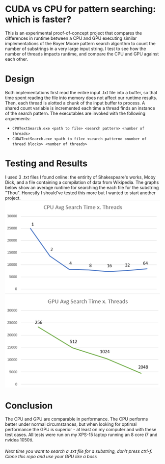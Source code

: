 # CUDA vs CPU for pattern searching: which is faster?
This is an experimental proof-of-concept project that compares the differences in runtime between a CPU and GPU executing similar implementations of the Boyer Moore pattern search algorithm to count the number of substrings in a very large input string. I test to see how the number of threads impacts runtime, and compare the CPU and GPU against each other.

# Design
Both implementations first read the entire input .txt file into a buffer, so that time spent reading the file into memory does not affect our runtime results. Then, each thread is alotted a chunk of the input buffer to process. A shared count variable is incremented each time a thread finds an instance of the search pattern. The executables are invoked with the following arguements:
* `CPUTextSearch.exe <path to file> <search pattern> <number of threads>`
* `CUDATextSearch.exe <path to file> <search pattern> <number of thread blocks> <number of threads>`

# Testing and Results
I used 3 .txt files I found online: the entirity of Shakespeare's works, Moby Dick, and a file containing a compilation of data from Wikipedia. The graphs below show an average runtime for searching the each file for the substring "Thou". Honestly I should've tested this more but I wanted to start another project.
![](img/CPU.PNG)
![](img/GPU.PNG)
# Conclusion
The CPU and GPU are comparable in performance. The CPU performs better under normal circumstances, but when looking for optimal performance the GPU is superior - at least on my computer and with these test cases. All tests were run on my XPS-15 laptop running an 8 core i7 and nvidea 1050ti. 
###### Next time you want to search a .txt file for a substring, don't press ctrl-f. Clone this repo and use your GPU like a boss
